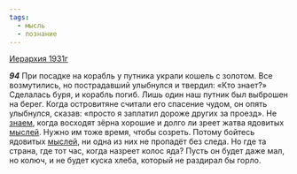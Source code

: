 ```yaml
---
tags:
  - мысль
  - познание
---
```


[Иерархия 1931г](/agni/1931)

___94___
При посадке на корабль у путника украли кошель с золотом. Все возмутились, но пострадавший улыбнулся и твердил: «Кто знает?» Сделалась буря, и корабль погиб. Лишь один наш путник был выброшен на берег. Когда островитяне считали его спасение чудом, он опять улыбнулся, сказав: «просто я заплатил дороже других за проезд». Не [знаем](/tag/#познание), когда восходят зёрна хорошие и долго ли зреет жатва ядовитых [мыслей](/tag/#мысль). Нужно им тоже время, чтобы созреть. Потому бойтесь ядовитых [мыслей](/tag/#мысль), ни одна из них не пропадёт без следа. Но где та страна, где тот час, когда назреет колос яда? Пусть он будет даже мал, но колюч, и не будет куска хлеба, который не раздирал бы горло.   

